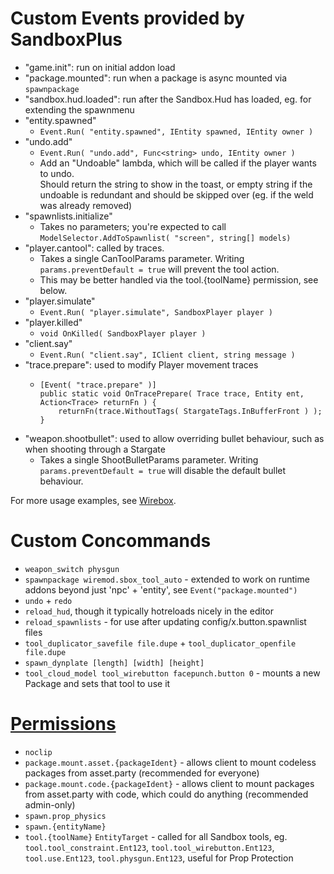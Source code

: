 # Custom Events provided by SandboxPlus

- "game.init": run on initial addon load
- "package.mounted": run when a package is async mounted via `spawnpackage`
- "sandbox.hud.loaded": run after the Sandbox.Hud has loaded, eg. for extending the spawnmenu
- "entity.spawned"
  - `Event.Run( "entity.spawned", IEntity spawned, IEntity owner )`
- "undo.add"
  - `Event.Run( "undo.add", Func<string> undo, IEntity owner )`
  - Add an "Undoable" lambda, which will be called if the player wants to undo.  
    Should return the string to show in the toast, or empty string if the undoable is redundant and should be skipped over (eg. if the weld was already removed)
- "spawnlists.initialize"
  - Takes no parameters; you're expected to call `ModelSelector.AddToSpawnlist( "screen", string[] models)`
- "player.cantool": called by traces.
  - Takes a single CanToolParams parameter. Writing `params.preventDefault = true` will prevent the tool action.
  - This may be better handled via the tool.{toolName} permission, see below.
- "player.simulate"
  - `Event.Run( "player.simulate", SandboxPlayer player )`
- "player.killed"
  - `void OnKilled( SandboxPlayer player )`
- "client.say"
  - `Event.Run( "client.say", IClient client, string message )`
- "trace.prepare": used to modify Player movement traces
  - ```
    [Event( "trace.prepare" )]
    public static void OnTracePrepare( Trace trace, Entity ent, Action<Trace> returnFn ) {
        returnFn(trace.WithoutTags( StargateTags.InBufferFront ) );
    }
    ```
- "weapon.shootbullet": used to allow overriding bullet behaviour, such as when shooting through a Stargate
  - Takes a single ShootBulletParams parameter. Writing `params.preventDefault = true` will disable the default bullet behaviour.

For more usage examples, see [Wirebox](https://github.com/wiremod/wirebox).

# Custom Concommands

- `weapon_switch physgun`
- `spawnpackage wiremod.sbox_tool_auto` - extended to work on runtime addons beyond just 'npc' + 'entity', see `Event("package.mounted")`
- `undo` + `redo`
- `reload_hud`, though it typically hotreloads nicely in the editor
- `reload_spawnlists` - for use after updating config/x.button.spawnlist files
- `tool_duplicator_savefile file.dupe` + `tool_duplicator_openfile file.dupe`
- `spawn_dynplate [length] [width] [height]`
- `tool_cloud_model tool_wirebutton facepunch.button 0` - mounts a new Package and sets that tool to use it

# [Permissions](https://github.com/sandmod/permission)

- `noclip`
- `package.mount.asset.{packageIdent}` - allows client to mount codeless packages from asset.party (recommended for everyone)
- `package.mount.code.{packageIdent}` - allows client to mount packages from asset.party with code, which could do anything (recommended admin-only)
- `spawn.prop_physics`
- `spawn.{entityName}`
- `tool.{toolName}` `EntityTarget` - called for all Sandbox tools, eg. `tool.tool_constraint.Ent123`, `tool.tool_wirebutton.Ent123`, `tool.use.Ent123`, `tool.physgun.Ent123`, useful for Prop Protection

